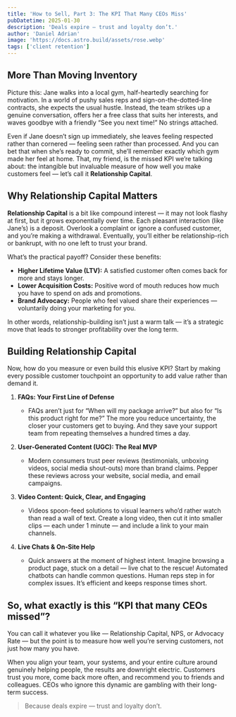 ```yaml
---
title: 'How to Sell, Part 3: The KPI That Many CEOs Miss'
pubDatetime: 2025-01-30
description: 'Deals expire — trust and loyalty don’t.'
author: 'Daniel Adrian'
image: 'https://docs.astro.build/assets/rose.webp'
tags: ['client retention']
---
```


## More Than Moving Inventory

Picture this: Jane walks into a local gym, half-heartedly searching for motivation. In a world of pushy sales reps and sign-on-the-dotted-line contracts, she expects the usual hustle. Instead, the team strikes up a genuine conversation, offers her a free class that suits her interests, and waves goodbye with a friendly “See you next time!” No strings attached.

Even if Jane doesn’t sign up immediately, she leaves feeling respected rather than cornered — feeling seen rather than processed. And you can bet that when she’s ready to commit, she’ll remember exactly which gym made her feel at home. That, my friend, is the missed KPI we’re talking about: the intangible but invaluable measure of how well you make customers feel — let’s call it **Relationship Capital**.

## Why Relationship Capital Matters

**Relationship Capital** is a bit like compound interest — it may not look flashy at first, but it grows exponentially over time. Each pleasant interaction (like Jane’s) is a deposit. Overlook a complaint or ignore a confused customer, and you’re making a withdrawal. Eventually, you’ll either be relationship-rich or bankrupt, with no one left to trust your brand.

What’s the practical payoff? Consider these benefits:

- **Higher Lifetime Value (LTV):** A satisfied customer often comes back for more and stays longer.
- **Lower Acquisition Costs:** Positive word of mouth reduces how much you have to spend on ads and promotions.
- **Brand Advocacy:** People who feel valued share their experiences — voluntarily doing your marketing for you.

In other words, relationship-building isn’t just a warm talk — it’s a strategic move that leads to stronger profitability over the long term.

## Building Relationship Capital

Now, how do you measure or even build this elusive KPI? Start by making every possible customer touchpoint an opportunity to add value rather than demand it.

1. **FAQs: Your First Line of Defense**

   - FAQs aren’t just for “When will my package arrive?” but also for “Is this product right for me?” The more you reduce uncertainty, the closer your customers get to buying. And they save your support team from repeating themselves a hundred times a day.

2. **User-Generated Content (UGC): The Real MVP**

   - Modern consumers trust peer reviews (testimonials, unboxing videos, social media shout-outs) more than brand claims. Pepper these reviews across your website, social media, and email campaigns.

3. **Video Content: Quick, Clear, and Engaging**

   - Videos spoon-feed solutions to visual learners who’d rather watch than read a wall of text. Create a long video, then cut it into smaller clips — each under 1 minute — and include a link to your main channels.

4. **Live Chats & On-Site Help**

   - Quick answers at the moment of highest intent. Imagine browsing a product page, stuck on a detail — live chat to the rescue! Automated chatbots can handle common questions. Human reps step in for complex issues. It’s efficient and keeps response times short.

## So, what exactly is this “KPI that many CEOs missed”?

You can call it whatever you like — Relationship Capital, NPS, or Advocacy Rate — but the point is to measure how well you’re serving customers, not just how many you have.

When you align your team, your systems, and your entire culture around genuinely helping people, the results are downright electric. Customers trust you more, come back more often, and recommend you to friends and colleagues. CEOs who ignore this dynamic are gambling with their long-term success.

> Because deals expire — trust and loyalty don’t.
